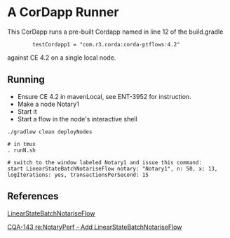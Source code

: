 # A CorDapp Runner

This CorDapp runs a pre-built Cordapp named in line 12 of the build.gradle
```
        testCordapp1 = "com.r3.corda:corda-ptflows:4.2"
```
against CE 4.2 on a single local node.

## Running

* Ensure CE 4.2 in mavenLocal, see ENT-3952 for instruction.
* Make a node Notary1
* Start it
* Start a flow in the node's interactive shell
```
./gradlew clean deployNodes

# in tmux
. runN.sh

# switch to the window labeled Notary1 and issue this command:
start LinearStateBatchNotariseFlow notary: "Notary1", n: 50, x: 13, logIterations: yes, transactionsPerSecond: 15
```

## References

[LinearStateBatchNotariseFlow](https://github.com/corda/enterprise/blob/release/ent/4.3/perftestcordapp/src/main/kotlin/com/r3/corda/enterprise/perftestcordapp/flows/LinearStateBatchNotariseFlow.kt)

[CQA-143 re:NotaryPerf - Add LinearStateBatchNotariseFlow](https://r3-cev.atlassian.net/browse/CQA-143)
